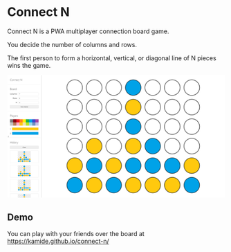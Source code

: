 # Connect N

Connect N is a PWA multiplayer connection board game.

You decide the number of columns and rows.

The first person to form a horizontal, vertical, or diagonal line of N pieces wins the game.

![App Screenshot](./screenshot.png)

## Demo

You can play with your friends over the board at https://kamide.github.io/connect-n/
